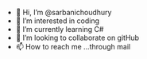 - 👋 Hi, I’m @sarbanichoudhury
- 👀 I’m interested in coding
- 🌱 I’m currently learning C#
- 💞️ I’m looking to collaborate on gitHub
- 📫 How to reach me ...through mail

<!---
sarbanichoudhury/sarbanichoudhury is a ✨ special ✨ repository because its `README.md` (this file) appears on your GitHub profile.
You can click the Preview link to take a look at your changes.
--->

